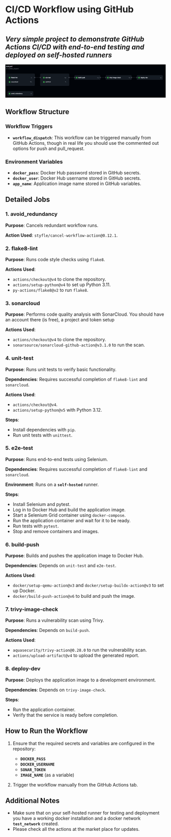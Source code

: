 # CI/CD Workflow using GitHub Actions
## _Very simple project to demonstrate GitHub Actions CI/CD with end-to-end testing and deployed on self-hosted runners_

![Workflow Diagram](./workflow-diagram.png)

## Workflow Structure

### Workflow Triggers

- **`workflow_dispatch`**: This workflow can be triggered manually from GitHub Actions, though in real life you should use the commented out options for push and pull_request.

### Environment Variables

- **`docker_pass`**: Docker Hub password stored in GitHub secrets.
- **`docker_user`**: Docker Hub username stored in GitHub secrets.
- **`app_name`**: Application image name stored in GitHub variables.

## Detailed Jobs

### 1. avoid_redundancy
**Purpose**: Cancels redundant workflow runs.

**Action Used**: `styfle/cancel-workflow-action@0.12.1`.

### 2. flake8-lint
**Purpose**: Runs code style checks using `flake8`.

**Actions Used**:
- `actions/checkout@v4` to clone the repository.
- `actions/setup-python@v4` to set up Python 3.11.
- `py-actions/flake8@v2` to run `flake8`.

### 3. sonarcloud
**Purpose**: Performs code quality analysis with SonarCloud. You should have an account there (is free), a project and token setup

**Actions Used**:
- `actions/checkout@v4` to clone the repository.
- `sonarsource/sonarcloud-github-action@v3.1.0` to run the scan.

### 4. unit-test
**Purpose**: Runs unit tests to verify basic functionality.

**Dependencies**: Requires successful completion of `flake8-lint` and `sonarcloud`.

**Actions Used**:
- `actions/checkout@v4`.
- `actions/setup-python@v5` with Python 3.12.

**Steps**:
- Install dependencies with `pip`.
- Run unit tests with `unittest`.

### 5. e2e-test
**Purpose**: Runs end-to-end tests using Selenium.

**Dependencies**: Requires successful completion of `flake8-lint` and `sonarcloud`.

**Environment**: Runs on a **`self-hosted`** runner.

**Steps**:
- Install Selenium and pytest.
- Log in to Docker Hub and build the application image.
- Start a Selenium Grid container using `docker-compose`.
- Run the application container and wait for it to be ready.
- Run tests with `pytest`.
- Stop and remove containers and images.

### 6. build-push
**Purpose**: Builds and pushes the application image to Docker Hub.

**Dependencies**: Depends on `unit-test` and `e2e-test`.

**Actions Used**:
- `docker/setup-qemu-action@v3` and `docker/setup-buildx-action@v3` to set up Docker.
- `docker/build-push-action@v6` to build and push the image.

### 7. trivy-image-check
**Purpose**: Runs a vulnerability scan using Trivy.

**Dependencies**: Depends on `build-push`.

**Actions Used**:
- `aquasecurity/trivy-action@0.28.0` to run the vulnerability scan.
- `actions/upload-artifact@v4` to upload the generated report.

### 8. deploy-dev
**Purpose**: Deploys the application image to a development environment.

**Dependencies**: Depends on `trivy-image-check`.

**Steps**:
- Run the application container.
- Verify that the service is ready before completion.

## How to Run the Workflow

1. Ensure that the required secrets and variables are configured in the repository:
   - **`DOCKER_PASS`**
   - **`DOCKER_USERNAME`**
   - **`SONAR_TOKEN`**
   - **`IMAGE_NAME`** (as a variable)

2. Trigger the workflow manually from the GitHub Actions tab.

## Additional Notes
- Make sure that on your self-hosted runner for testing and deployment you have a working docker installation and a docker network **`test_network`** created.
- Please check all the actions at the market place for updates.